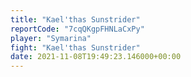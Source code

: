 ```yaml
---
title: "Kael'thas Sunstrider"
reportCode: "7cqQKgpFHNLaCxPy"
player: "Symarina"
fight: "Kael'thas Sunstrider"
date: 2021-11-08T19:49:23.146000+00:00
---
```

